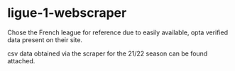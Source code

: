 # ligue-1-webscraper

Chose the French league for reference due to easily available, opta verified data present on their site.

csv data obtained via the scraper for the 21/22 season can be found attached.
